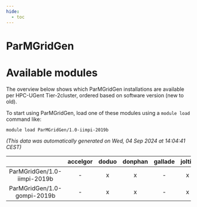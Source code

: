 ```yaml
---
hide:
  - toc
---
```


ParMGridGen
===========

# Available modules


The overview below shows which ParMGridGen installations are available per HPC-UGent Tier-2cluster, ordered based on software version (new to old).

To start using ParMGridGen, load one of these modules using a `module load` command like:

```shell
module load ParMGridGen/1.0-iimpi-2019b
```

*(This data was automatically generated on Wed, 04 Sep 2024 at 14:04:41 CEST)*  

| |accelgor|doduo|donphan|gallade|joltik|shinx|skitty|
| :---: | :---: | :---: | :---: | :---: | :---: | :---: | :---: |
|ParMGridGen/1.0-iimpi-2019b|-|x|x|-|x|-|x|
|ParMGridGen/1.0-gompi-2019b|-|x|x|-|x|-|x|
